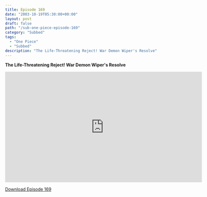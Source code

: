 ```yaml
---
title: Episode 169
date: "2003-10-19T05:30:00+00:00"
layout: post
draft: false
path: "/sub-one-piece-episode-169"
category: "Subbed"
tags:
  - "One Piece"
  - "Subbed"
description: "The Life-Threatening Reject! War Demon Wiper's Resolve"
---
```


**The Life-Threatening Reject! War Demon Wiper's Resolve**

<iframe width="640" height="360" src="https://www.rapidvideo.com/e/FXQEEEGB0D" frameborder="0" marginwidth=0 marginheight=0 scrolling=no allowfullscreen></iframe>

<a href="http://ouo.io/qs/eCodkFEQ?s=https://rapidvid.to/d/https://www.rapidvideo.com/e/FXQEEEGB0D">Download Episode 169</a>
